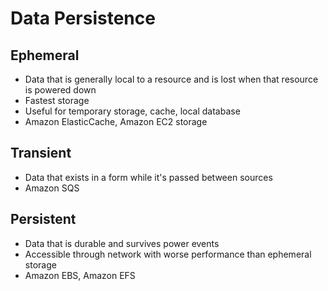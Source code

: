 # Data Persistence

## Ephemeral

- Data that is generally local to a resource and is lost when that resource is powered down
- Fastest storage
- Useful for temporary storage, cache, local database
- Amazon ElasticCache, Amazon EC2 storage

## Transient

- Data that exists in a form while it's passed between sources
- Amazon SQS

## Persistent

- Data that is durable and survives power events
- Accessible through network with worse performance than ephemeral storage
- Amazon EBS, Amazon EFS
